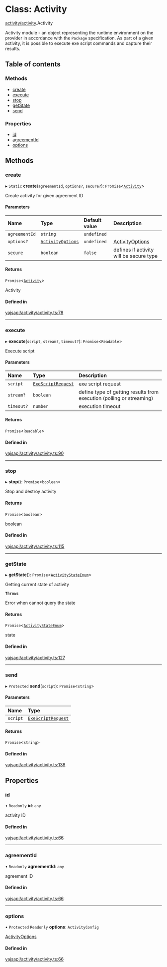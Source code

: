 # Class: Activity

[activity/activity](../modules/activity_activity.md).Activity

Activity module - an object representing the runtime environment on the provider in accordance with the `Package` specification.
As part of a given activity, it is possible to execute exe script commands and capture their results.

## Table of contents

### Methods

- [create](activity_activity.Activity.md#create)
- [execute](activity_activity.Activity.md#execute)
- [stop](activity_activity.Activity.md#stop)
- [getState](activity_activity.Activity.md#getstate)
- [send](activity_activity.Activity.md#send)

### Properties

- [id](activity_activity.Activity.md#id)
- [agreementId](activity_activity.Activity.md#agreementid)
- [options](activity_activity.Activity.md#options)

## Methods

### create

▸ `Static` **create**(`agreementId`, `options?`, `secure?`): `Promise`<[`Activity`](activity_activity.Activity.md)\>

Create activity for given agreement ID

#### Parameters

| Name | Type | Default value | Description |
| :------ | :------ | :------ | :------ |
| `agreementId` | `string` | `undefined` |  |
| `options?` | [`ActivityOptions`](../interfaces/activity_activity.ActivityOptions.md) | `undefined` | [ActivityOptions](../interfaces/activity_activity.ActivityOptions.md) |
| `secure` | `boolean` | `false` | defines if activity will be secure type |

#### Returns

`Promise`<[`Activity`](activity_activity.Activity.md)\>

Activity

#### Defined in

[yajsapi/activity/activity.ts:78](https://github.com/golemfactory/yajsapi/blob/e4105b2/yajsapi/activity/activity.ts#L78)

___

### execute

▸ **execute**(`script`, `stream?`, `timeout?`): `Promise`<`Readable`\>

Execute script

#### Parameters

| Name | Type | Description |
| :------ | :------ | :------ |
| `script` | [`ExeScriptRequest`](../interfaces/activity_activity.ExeScriptRequest.md) | exe script request |
| `stream?` | `boolean` | define type of getting results from execution (polling or streaming) |
| `timeout?` | `number` | execution timeout |

#### Returns

`Promise`<`Readable`\>

#### Defined in

[yajsapi/activity/activity.ts:90](https://github.com/golemfactory/yajsapi/blob/e4105b2/yajsapi/activity/activity.ts#L90)

___

### stop

▸ **stop**(): `Promise`<`boolean`\>

Stop and destroy activity

#### Returns

`Promise`<`boolean`\>

boolean

#### Defined in

[yajsapi/activity/activity.ts:115](https://github.com/golemfactory/yajsapi/blob/e4105b2/yajsapi/activity/activity.ts#L115)

___

### getState

▸ **getState**(): `Promise`<[`ActivityStateEnum`](../enums/activity_activity.ActivityStateEnum.md)\>

Getting current state of activity

**`Throws`**

Error when cannot query the state

#### Returns

`Promise`<[`ActivityStateEnum`](../enums/activity_activity.ActivityStateEnum.md)\>

state

#### Defined in

[yajsapi/activity/activity.ts:127](https://github.com/golemfactory/yajsapi/blob/e4105b2/yajsapi/activity/activity.ts#L127)

___

### send

▸ `Protected` **send**(`script`): `Promise`<`string`\>

#### Parameters

| Name | Type |
| :------ | :------ |
| `script` | [`ExeScriptRequest`](../interfaces/activity_activity.ExeScriptRequest.md) |

#### Returns

`Promise`<`string`\>

#### Defined in

[yajsapi/activity/activity.ts:138](https://github.com/golemfactory/yajsapi/blob/e4105b2/yajsapi/activity/activity.ts#L138)

## Properties

### id

• `Readonly` **id**: `any`

activity ID

#### Defined in

[yajsapi/activity/activity.ts:66](https://github.com/golemfactory/yajsapi/blob/e4105b2/yajsapi/activity/activity.ts#L66)

___

### agreementId

• `Readonly` **agreementId**: `any`

agreement ID

#### Defined in

[yajsapi/activity/activity.ts:66](https://github.com/golemfactory/yajsapi/blob/e4105b2/yajsapi/activity/activity.ts#L66)

___

### options

• `Protected` `Readonly` **options**: `ActivityConfig`

[ActivityOptions](../interfaces/activity_activity.ActivityOptions.md)

#### Defined in

[yajsapi/activity/activity.ts:66](https://github.com/golemfactory/yajsapi/blob/e4105b2/yajsapi/activity/activity.ts#L66)
